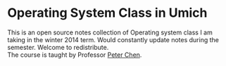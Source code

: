 Operating System Class in Umich
===
This is an open source notes collection of Operating system class I am taking in the winter 2014 term. Would constantly update notes during the semester. Welcome to redistribute.   
The course is taught by Professor [Peter Chen](http://web.eecs.umich.edu/~pmchen/).

